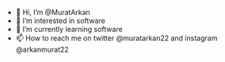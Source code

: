 - 👋 Hi, I’m @MuratArkan
- 👀 I’m interested in software
- 🌱 I’m currently learning software
- 📫 How to reach me on twitter @muratarkan22 and instagram @arkanmurat22

<!---
MuratArkan/MuratArkan is a ✨ special ✨ repository because its `README.md` (this file) appears on your GitHub profile.
You can click the Preview link to take a look at your changes.
--->
